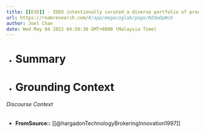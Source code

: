 ```yaml
---
title: [[EVD]] - IDEO intentionally curated a diverse portfolio of products and staff with an eye to constructing a base of analogies to apply to new designs - [[@hargadonTechnologyBrokeringInnovation1997]]
url: https://roamresearch.com/#/app/megacoglab/page/NZdwDpWc6
author: Joel Chan
date: Wed May 04 2022 04:50:30 GMT+0800 (Malaysia Time)
---
```


- # Summary
- # Grounding Context

###### Discourse Context

- **FromSource::** [[@hargadonTechnologyBrokeringInnovation1997]]
